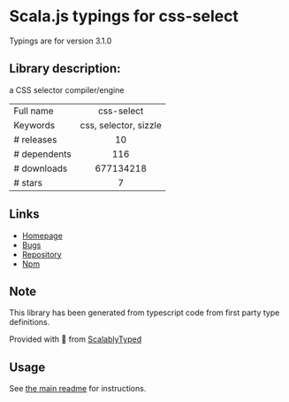 
# Scala.js typings for css-select

Typings are for version 3.1.0

## Library description:
a CSS selector compiler/engine

|                    |                 |
| ------------------ | :-------------: |
| Full name          | css-select |
| Keywords           | css, selector, sizzle |
| # releases         | 10 |
| # dependents       | 116 |
| # downloads        | 677134218 |
| # stars            | 7 |

## Links
- [Homepage](https://github.com/fb55/css-select#readme)
- [Bugs](https://github.com/fb55/css-select/issues)
- [Repository](https://github.com/fb55/css-select)
- [Npm](https://www.npmjs.com/package/css-select)
    


## Note
This library has been generated from typescript code from first party type definitions.

Provided with :purple_heart: from [ScalablyTyped](https://github.com/oyvindberg/ScalablyTyped)

## Usage
See [the main readme](../../readme.md) for instructions.


